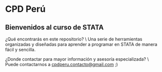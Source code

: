 # CPD Perú
## Bienvenidos al curso de STATA

¿Qué encontrarás en este repositorio? \\
Una serie de herramientas organizadas y diseñadas para aprender a programar en STATA de manera fácil y sencilla.

¿Donde contactar para mayor información y asesoría especializada? \\
Puede contactarnos a cpdperu.contacto@gmail.com ;)

